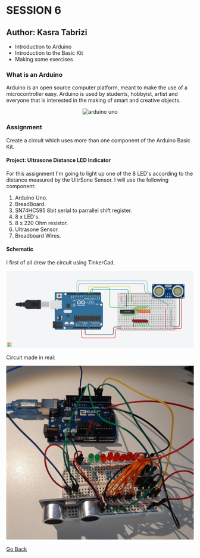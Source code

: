 # SESSION 6
## Author: Kasra Tabrizi

- Introduction to Arduino
- Introduction to the Basic Kit
- Making some exercises

### What is an Arduino

Arduino is an open source computer platform, meant to make the use of a microcontroller easy.
Arduino is used by students, hobbyist, artist and everyone that is interested in the making of smart and creative objects.

<p align="center">
    <img src="https://www.distrelec.be/Web/WebShopImages/landscape_large/9-/01/arduino-a000066.jpg" width="500" alt="arduino uno">
</p>


### Assignment

Create a circuit which uses more than one component of the Arduino Basic Kit.

#### Project: Ultrasone Distance LED Indicator

For this assignment I'm going to light up one of the 8 LED's according to the distance measured by the UltrSone Sensor.
I will use the following component:

1. Arduino Uno.
2. BreadBoard.
3. SN74HC595 8bit serial to parrallel shift register.
4. 8 x LED's.
5. 8 x 220 Ohm resistor.
6. Ultrasone Sensor.
7. Breadboard Wires.

#### Schematic

I first of all drew the circuit using TinkerCad.

<p align="center">
    <img src="images/tinker_image.png" width="900" alt="tinkercad circuit">
</p>

Circuit made in real:

<p align="center">
    <img src="images/real_circuit.jpg" width="800" alt="tinkercad circuit made in real">
</p>

[Go Back](../README.md)